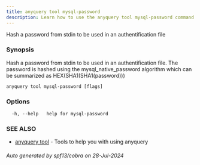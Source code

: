 ```yaml
---
title: anyquery tool mysql-password
description: Learn how to use the anyquery tool mysql-password command in AnyQuery.
---
```


Hash a password from stdin to be used in an authentification file

### Synopsis

Hash a password from stdin to be used in an authentification file.
The password is hashed using the mysql_native_password algorithm
which can be summarized as HEX(SHA1(SHA1(password)))

```
anyquery tool mysql-password [flags]
```

### Options

```
  -h, --help   help for mysql-password
```

### SEE ALSO

* [anyquery tool](anyquery_tool.md)	 - Tools to help you with using anyquery

###### Auto generated by spf13/cobra on 28-Jul-2024
